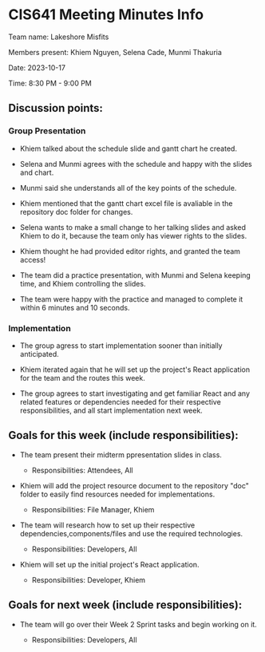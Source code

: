 # CIS641 Meeting Minutes Info

Team name: Lakeshore Misfits

Members present: Khiem Nguyen, Selena Cade, Munmi Thakuria

Date: 2023-10-17

Time: 8:30 PM - 9:00 PM

## Discussion points:

### Group Presentation

-   Khiem talked about the schedule slide and gantt chart he created.

-   Selena and Munmi agrees with the schedule and happy with the slides and chart.

-   Munmi said she understands all of the key points of the schedule.

-   Khiem mentioned that the gantt chart excel file is avaliable in the repository doc folder for changes.

-   Selena wants to make a small change to her talking slides and asked Khiem to do it, because the team only has viewer rights to the slides.

-   Khiem thought he had provided editor rights, and granted the team access!

-   The team did a practice presentation, with Munmi and Selena keeping time, and Khiem controlling the slides.

-   The team were happy with the practice and managed to complete it within 6 minutes and 10 seconds.

### Implementation

-   The group agress to start implementation sooner than initially anticipated.

-   Khiem iterated again that he will set up the project's React application for the team and the routes this week.

-   The group agrees to start investigating and get familiar React and any related features or dependencies needed for their respective responsibilities, and all start implementation next week.

## Goals for this week (include responsibilities):

-   The team present their midterm ppresentation slides in class.

    -   Responsibilities: Attendees, All

-   Khiem will add the project resource document to the repository "doc" folder to easily find resources needed for implementations.

    -   Responsibilities: File Manager, Khiem

-   The team will research how to set up their respective dependencies,components/files and use the required technologies.

    -   Responsibilities: Developers, All

-   Khiem will set up the initial project's React application.

    -   Responsibilities: Developer, Khiem

## Goals for next week (include responsibilities):

-   The team will go over their Week 2 Sprint tasks and begin working on it.

    -   Responsibilities: Developers, All

